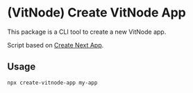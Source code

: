 # (VitNode) Create VitNode App

This package is a CLI tool to create a new VitNode app.

Script based on [Create Next App](https://nextjs.org/).

## Usage

```bash
npx create-vitnode-app my-app
```
